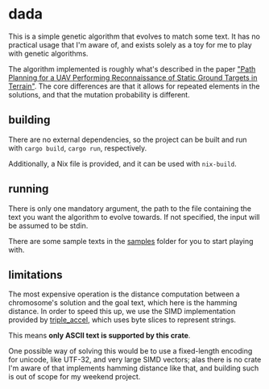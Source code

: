 # dada

This is a simple genetic algorithm that evolves to match some text. It has no
practical usage that I'm aware of, and exists solely as a toy for me to play
with genetic algorithms.

The algorithm implemented is roughly what's described in the paper
["Path Planning for a UAV Performing Reconnaissance of Static Ground Targets in Terrain"][obermeyer-2009].
The core differences are that it allows for repeated elements in the solutions,
and that the mutation probability is different.

## building
There are no external dependencies, so the project can be built and run with
`cargo build`, `cargo run`, respectively.

Additionally, a Nix file is provided, and it can be used with `nix-build`.

## running
There is only one mandatory argument, the path to the file containing the text
you want the algorithm to evolve towards. If not specified, the input will be
assumed to be stdin.

There are some sample texts in the [samples](./samples) folder for you to start
playing with.

## limitations
The most expensive operation is the distance computation between a chromosome's
solution and the goal text, which here is the hamming distance. In order to
speed this up, we use the SIMD implementation provided by [triple_accel][triple_accel],
which uses byte slices to represent strings.

This means **only ASCII text is supported by this crate**.

One possible way of solving this would be to use a fixed-length encoding for
unicode, like UTF-32, and very large SIMD vectors; alas there is no crate I'm
aware of that implements hamming distance like that, and building such is out of
scope for my weekend project.

[obermeyer-2009]: https://karlobermeyer.github.io/publications/obermeyer.ga_for_reconn_uav.2009.pdf
[triple_accel]: https://github.com/Daniel-Liu-c0deb0t/triple_accel
